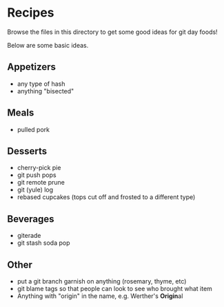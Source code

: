 # Recipes

Browse the files in this directory to get some good ideas for git day foods!

Below are some basic ideas.

## Appetizers

- any type of hash
- anything "bisected"

## Meals

- pulled pork

## Desserts

- cherry-pick pie
- git push pops
- git remote prune
- git (yule) log
- rebased cupcakes (tops cut off and frosted to a different type)

## Beverages

- giterade
- git stash soda pop

## Other

- put a git branch garnish on anything (rosemary, thyme, etc)
- git blame tags so that people can look to see who brought what item
- Anything with "origin" in the name, e.g. Werther's **Origin**al
